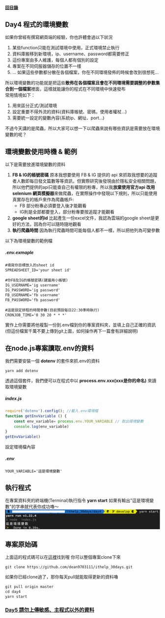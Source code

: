 #### [回目錄](../README.md)
## Day4 程式的環境變數

如果你曾經有撰寫網頁端的經驗，你也許體會過以下狀況
1. 某些function只能在測試環境中使用，正式環境禁止執行
2. 資料庫搬移到新環境，ip、username、password都需要修正
3. 這份專案由多人維護，每個人都有個別的設定
4. 專案在不同伺服器儲存的位置不一樣
5. ...
如果這些參數都分散在各個檔案，你在不同環境發佈的時候會改到很想死...

所以環境變數的功能就是把這些**散佈在各個檔案且會在不同環境需要調整的參數集合到一個檔案**裡面，這樣就能讓你的程式在不同環境中快速發布   
常用情境如下：
1. 用來區分正式/測試環境
2. 設定重要不得外流的資料(資料庫帳號、密碼，使用者權杖...)
3. 需要統一設定的變數內容(系統ip、網址、port...)

不過今天講的是爬蟲，所以大家可以想一下以爬蟲來說有哪些資訊是需要放在環境變數的呢？  

環境變數使用時機 & 範例
----

以下是需要放進環境變數的資料  
1. **FB & IG的帳號密碼**
原本我想要使用 FB & IG 提供的 api 來抓取我想要的追蹤者人數即每日發文篇數等等資訊，但實際研究後發現由於隱私安全相關問題，所以他們提供的api只能查自己有權限的粉專，所以我**放棄使用官方api 改用 selenium 網頁模擬器**來做爬蟲，在實際操作中發現以下規則，所以只能使用真實存在的帳戶來作為爬蟲帳戶:
    + FB 部分粉專必須要登入後才能觀看
    + IG則是全部都要登入，部分粉專要按追蹤才能觀看    
2. **google sheet的id**
比起產生一份excel文件，我認為雲端的google sheet是更好的方法，因為你可以隨時隨地觀看
3. **執行爬蟲時間**
因為執行爬蟲時間可能每個人都不一樣，所以把他列為可變參數

以下為環境變數的範例檔
##### .env.exmaple
```
#填寫你目標放入的sheet id
SPREADSHEET_ID='your sheet id'

#你FB及IG的帳號密碼(建議用小帳號)
IG_USERNAME='ig username'
IG_PASSWORD='ig password'
FB_USERNAME='fb username'
FB_PASSWORD='fb password'

#這是設定排程的時間參數(目前預設每日22:30準時執行)
CRONJOB_TIME='0 30 20 * * *'
```
實作上你需要將他複製一份到.env檔到你的專案資料夾，並填上自己正確的資訊(但這份檔案千萬不要上傳到git上面，如何操作再下一篇會有詳細說明)

在node.js專案讀取.env的資料
----
我們需要安裝一個 **dotenv** 的套件來抓.env的資料
```
yarn add dotenv
```
透過這個套件，我們便可以在程式中以 **process.env.xxx(xxx是你的命名)** 來讀取環境變數
##### index.js
```js
require('dotenv').config(); //載入.env環境檔
function getEnvVariable () {
    const env_variable= process.env.YOUR_VARIABLE // 取出環境變數
    console.log(env_variable)
}
getEnvVariable()
```
設定環境檔內容
##### .env
```
YOUR_VARIABLE='這是環境變數'
```
執行程式
----
在專案資料夾的終端機(Terminal)執行指令 **yarn start** 如果有輸出"這是環境變數"的字串就代表你成功嚕～
![image](./article_img/terminal.png)  

專案原始碼
----
上面這的程式碼可以在[這裡](https://github.com/dean9703111/ithelp_30days/day4)找到喔
你可以整個專案clone下來  
```
git clone https://github.com/dean9703111/ithelp_30days.git
```
如果你已經clone過了，那你每天pull就能取得更新的資料嚕  
```
git pull origin master
cd day4
yarn start
```
### [Day5 請勿上傳敏感、主程式以外的資料](../day5/README.md)